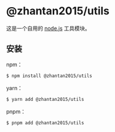 # @zhantan2015/utils
这是一个自用的 [node.js](https://nodejs.org) 工具模块。

## 安装

npm：
```bash
$ npm install @zhantan2015/utils
```
yarn：
```bash
$ yarn add @zhantan2015/utils
```
pnpm：
```bash
$ pnpm add @zhantan2015/utils
```